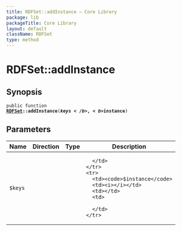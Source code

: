 ```yaml
---
title: RDFSet::addInstance — Core Library
package: lib
packageTitle: Core Library
layout: default
className: RDFSet
type: method
---
```


# RDFSet::addInstance

## Synopsis

<code>public function <b><a href="RDFSet">RDFSet</a>::addInstance</b>(<b>$keys</b>, <b>$instance</b>)</code>

## Parameters

<table>
  <thead>
    <tr>
      <th>Name</th>
      <th>Direction</th>
      <th>Type</th>
      <th>Description</th>
    </tr>
  </thead>
  <tbody>
    <tr>
      <td><code>$keys</code>
      <td><i></i></td>
      <td></td>
      <td>

      </td>
    </tr>
    <tr>
      <td><code>$instance</code>
      <td><i></i></td>
      <td></td>
      <td>

      </td>
    </tr>
  </tbody>
</table>

